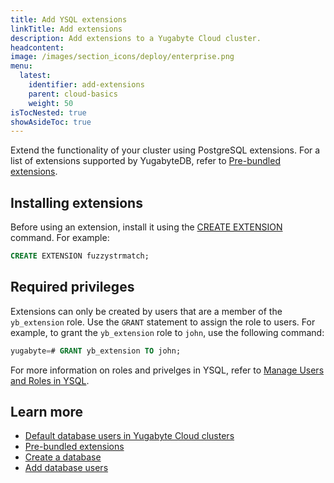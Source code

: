```yaml
---
title: Add YSQL extensions
linkTitle: Add extensions
description: Add extensions to a Yugabyte Cloud cluster.
headcontent:
image: /images/section_icons/deploy/enterprise.png
menu:
  latest:
    identifier: add-extensions
    parent: cloud-basics
    weight: 50
isTocNested: true
showAsideToc: true
---
```


Extend the functionality of your cluster using PostgreSQL extensions. For a list of extensions supported by YugabyteDB, refer to [Pre-bundled extensions](../../../explore/ysql-language-features/extensions).

## Installing extensions

Before using an extension, install it using the [CREATE EXTENSION](../../../api/ysql/the-sql-language/statements/ddl_create_extension/) command. For example:

```sql
CREATE EXTENSION fuzzystrmatch;
```

## Required privileges

Extensions can only be created by users that are a member of the `yb_extension` role. Use the `GRANT` statement to assign the role to users. For example, to grant the `yb_extension` role to `john`, use the following command:

```sql
yugabyte=# GRANT yb_extension TO john;
```

For more information on roles and privelges in YSQL, refer to [Manage Users and Roles in YSQL](../../../secure/authorization/create-roles/).

## Learn more

- [Default database users in Yugabyte Cloud clusters](../cloud-users/)
- [Pre-bundled extensions](../../../explore/ysql-language-features/extensions)
- [Create a database](../../cloud-connect/create-databases)
- [Add database users](../../cloud-connect/add-users/)
